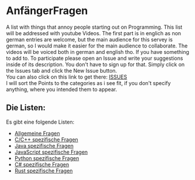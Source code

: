 # AnfängerFragen

A list with things that annoy people starting out on Programming. This list will be addressed with youtube Videos. The first part is in englich as non german entries are welcome, but the main audience for this servey is german, so I would make it easier for the main audience to collaborate. The videos will be voiced both in german and english tho. If you have something to add to. To participate please open an Issue and write your suggestions inside of its description. You don't have to sign up for that. Simply click on the Issues tab and click the New Issue button.  
You can also click on this link to get there: [ISSUES](https://github.com/StefanSchmelz/AnfaenngerFragen/issues)  
I will sort the Points to the categories as i see fit, if you don't specify anything, where you intended them to appear.

## Die Listen:

Es gibt eine folgende Listen:

*   [Allgemeine Fragen](https://github.com/StefanSchmelz/AnfaenngerFragen/blob/master/categories/Allgemein.md)
*   [C/C++ spezifische Fragen](https://github.com/StefanSchmelz/AnfaenngerFragen/blob/master/categories/C_Cpp.md)
*   [Java spezifische Fragen](https://github.com/StefanSchmelz/AnfaenngerFragen/blob/master/categories/Java.md)
*   [JavaScript spezifische Fragen](https://github.com/StefanSchmelz/AnfaenngerFragen/blob/master/categories/JavaScript.md)
*   [Python spezifische Fragen](https://github.com/StefanSchmelz/AnfaenngerFragen/blob/master/categories/Python.md)
*   [C# spezifische Fragen](https://github.com/StefanSchmelz/AnfaenngerFragen/blob/master/categories/CSharp.md)
*   [Rust spezifische Fragen](https://github.com/StefanSchmelz/AnfaenngerFragen/blob/master/categories/Rust.md)
